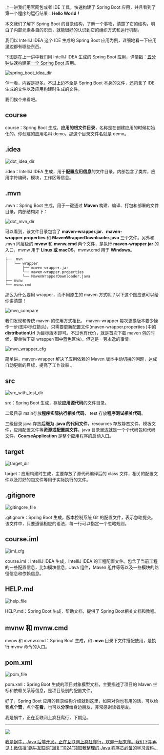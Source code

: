 上一讲我们用官网包或者 IDE 工具，快速构建了 Spring Boot 应用，并且看到了第一个程序的运行结果：**Hello World！**



本文我们了解下 Spring Boot 的目录结构，了解一个事物，清楚了它的结构，明白了内部元素各自的职责，就能很好的认识到它的组织方式和运行机制。



我们以 IntelliJ IDEA 这个 IDE 生成的 Spring Boot 应用为例，详细地看一下应用里边都有哪些东西。



下图是在上一讲中我们用  IntelliJ IDEA 生成的 Spring Boot 应用，详情戳：[五分钟快速构建第一个 Spring Boot 应用](https://mp.weixin.qq.com/s/llww6G0_NhLI7FPBnnFC4A)。



![spring_boot_idea_dir](https://cdn.jsdelivr.net/gh/huayonglun/cdn_image001/img/spring_boot_idea_dir.png)



乍一看，内容是挺多。不过上边不全是 Spring Boot 本身的文件，还包含了 IDE 生成的文件以及应用构建时生成的文件。



我们挨个来看吧。



## course



course：Spring Boot 生成，**应用的根文件目录**，名称是在创建应用的时候初始化的。你创建的应用名叫 demo，那这个目录文件名就是 demo。



## .idea



![dot_idea_dir](https://cdn.jsdelivr.net/gh/huayonglun/cdn_image001/img/dot_idea_dir.png)



.idea：IntelliJ IDEA  生成，用于**配置应用信息**的文件目录。内部包含了类库，应用字符编码，模块，工作区等信息。



## .mvn



.mvn：Spring Boot 生成，用于一键通过 **Maven** 构建、编译、打包和部署的文件目录。内部结构如下：

![dot_mvn_dir](https://cdn.jsdelivr.net/gh/huayonglun/cdn_image001/img/dot_mvn_dir.png)

可以看到，该文件目录包含了 **maven-wrapper.jar**、**maven-wrapper.properties** 和 **MavenWrapperDownloader.java** 三个文件。另外和 .mvn 同层级的 **mvnw** 和 **mvnw.cmd** 两个文件，是执行 **maven-wrapper.jar** 的入口，mvnw 用于 **Linux 或 macOS**，mvnw.cmd 用于 **Windows**。



```
├── .mvn 
│   └── wrapper 
│       ├── maven-wrapper.jar 
│       └── maven-wrapper.properties 
│       └── MavenWrapperDownloader.java
├── mvnw 
└── mvnw.cmd
```



那么为什么要用 wrapper，而不用原生的 maven 方式呢？以下这个图应该可以给你讲清楚！

![mvn_compare](https://cdn.jsdelivr.net/gh/huayonglun/cdn_image001/img/mvn_compare.png)

我们发现和传统 maven 的使用方式相比， maven-wrapper 每次更换版本要少操作一步(图中标红箭头)，只需要更新配置文件(maven-wrapper.properties )中的 **distributionUrl** 为目标版本即可。不过也有代价，就是首次下载 maven 包的时候，要单独下载 wrapper(图中蓝色区块)，但这是一劳永逸的事情。



![mvn_wrapper_cfg](https://cdn.jsdelivr.net/gh/huayonglun/cdn_image001/img/mvn_wrapper_cfg.png)



简单讲，maven-wrapper 解决了应用依赖的 Maven 版本手动切换的问题，达成自动更新的目标，提高了工作效率 。



## src





![src_with_test_dir](https://cdn.jsdelivr.net/gh/huayonglun/cdn_image001/img/src_with_test_dir.png)



src：Spring Boot 生成，存放**应用源代码**的文件目录。



二级目录 main存放**程序实际执行相关代码**，  test 存放**程序测试相关代码**。



三级目录 java 存放**后缀为 .java 的代码文件**，resources 存放静态文件，模板文件，应用配置文件等**资源或配置类文件**。java 目录里边就是一个个代码包和代码文件，**CourseApplication** 是整个应用程序的启动入口。



## target





![target_dir](https://cdn.jsdelivr.net/gh/huayonglun/cdn_image001/img/target_dir.png)



target：应用构建时生成，主要存放了源代码编译后的 class 文件，相关的配置文件以及打好的包文件等用于实际执行的文件。



## .gitignore



![gitingore_file](https://cdn.jsdelivr.net/gh/huayonglun/cdn_image001/img/gitingore_file.png)



.gitignore：Spring Boot 生成，版本控制系统 Git 的配置文件，表示忽略提交。该文件中，只要遵循相应的语法，每一行可以指定一个忽略规则。



## course.iml



![iml_cfg](https://cdn.jsdelivr.net/gh/huayonglun/cdn_image001/img/iml_cfg.png)



course.iml：IntelliJ IDEA  生成，IntelliJ IDEA 的工程配置文件。包含了当前工程的一些配置信息，比如模块信息，Java 组件，Maven 组件等等以及一些模块的路径信息和依赖信息。



## HELP.md



![help_file](https://cdn.jsdelivr.net/gh/huayonglun/cdn_image001/img/help_file.png)



HELP.md：Spring Boot 生成，帮助文档，提供了 Spring Boot相关文档和教程。



## mvnw 和 mvnw.cmd



mvnw 和 mvnw.cmd：Spring Boot 生成，和 **.mvn** 目录下文件搭配使用，是执行 mvnw 命令的入口。



## pom.xml



![pom_file](https://cdn.jsdelivr.net/gh/huayonglun/cdn_image001/img/pom_file.png)



pom.xml：Spring Boot 生成的项目对象模型文档，主要描述了项目的 Maven 坐标和依赖关系等信息，是项目级别的配置文件。



好了，Spring Boot 应用的目录结构介绍就到这里，如果对你也有用的话，可以给我**点个赞**，点个**在看**，也可以**分享**给身边朋友，非常感谢读者朋友。



我是蜗牛，正在互联网上疯狂爬行，下期见。



---

![](https://gitee.com/java4u/resources/raw/master/global/gh_woniu.png)



[我是蜗牛，Java 后端开发，正在互联网上疯狂爬行，欢迎一起来爬。我们下期再见！微信搜“蜗牛互联网”回复“1024”领取我整理的 Java 程序员必备的学习资料。](https://www.yuque.com/woniu666/tech_doc/about_woniu)